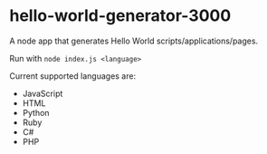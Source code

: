 # hello-world-generator-3000
A node app that generates Hello World scripts/applications/pages.

Run with `node index.js <language>`

Current supported languages are:

- JavaScript
- HTML
- Python
- Ruby
- C#
- PHP
